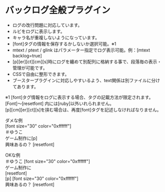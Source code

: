 # バックログ全般プラグイン  

* ログの改行問題に対応しています。
* ルビをログに表示します。
* キャラ名が重複しないようになっています。
* [font]タグの情報を保存するかしないか選択可能。※1
* mtext / ptext / glink はパラメーター指定でログ表示可能。例：[mtext backlog=true]
* [p][er][ct][cm][s]時にログを纏めて別配列に格納する事で、段落毎の表示・管理が可能です。
* CSSで自由に整形できます。
* ブースタープラグインに対応しやすいるよう、text関係は別ファイルに分けてあります。

※1 [font]タグ情報をログに表示する場合、タグの記載方法が限定されます。  
[Font]～[resetfont] 内には[ruby]以外いれられません。  
[p][cm][er][ct][s]を挟む場合は、再度[font]タグを記述しなければなりません。
  
ダメな例  
[font  size="30"  color="0xffffff"]  
＃ゆうこ  
ゲーム制作に[p]  
興味あるの？
[resetfont]  

OKな例  
＃ゆうこ 
[font  size="30"  color="0xffffff"]  
ゲーム制作に  
[resetfont]  
[p]
[font  size="30"  color="0xffffff"]  
興味あるの？ 
[resetfont]
